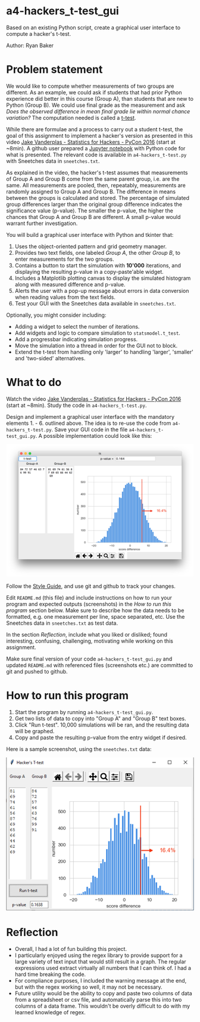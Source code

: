 # a4-hackers_t-test_gui
Based on an existing Python script, create a graphical user interface to compute a hacker's t-test.

Author: Ryan Baker

# Problem statement
We would like to compute whether measurements of two groups are different. As an example, we could ask if students that had prior Python experience did better in this course (Group A), than students that are new to Python (Group B). We could use final grade as the measurement and ask *Does the observed difference in mean final grade lie within normal chance variation?* The computation needed is called a [t-test](https://en.wikipedia.org/wiki/Student's_t-test).

While there are formulae and a process to carry out a student t-test, the goal of this assignment to implement a hacker's version as presented in this video [Jake Vanderplas - Statistics for Hackers - PyCon 2016](https://www.youtube.com/watch?v=Iq9DzN6mvYA) (start at ~8min). A github user prepared a [Jupyter notebook](https://github.com/croach/statistics-for-hackers/blob/master/statistics-for-hackers.ipynb) with Python code for what is presented. The relevant code is available in `a4-hackers_t-test.py` with Sneetches data in `sneetches.txt`.

As explained in the video, the hacker's t-test assumes that measurements of Group A and Group B come from the same parent group, i.e. are the same. All measurements are pooled, then, repeatably, measurements are randomly assigned to Group A and Group B. The difference in means between the groups is calculated and stored. The percentage of simulated group differences larger than the original group difference indicates the significance value (p-value). The smaller the p-value, the higher the chances that Group A and Group B are different. A small p-value would warrant further investigation.

You will build a graphical user interface with Python and tkinter that:
1. Uses the object-oriented pattern and grid geometry manager.
2. Provides two text fields, one labeled *Group A*, the other *Group B*, to enter measurements for the two groups.
3. Contains a button to start the simulation with **10'000** iterations, and displaying the resulting p-value in a copy-paste'able widget.
4. Includes a Matplotlib plotting canvas to display the simulated histogram along with measured difference and p-value.
5. Alerts the user with a pop-up message about errors in data conversion when reading values from the text fields.
6. Test your GUI with the Sneetches data available in `sneetches.txt`. 

Optionally, you might consider including:
- Adding a widget to select the number of iterations.
- Add widgets and logic to compare simulation to `statsmodel.t_test`.
- Add a progressbar indicating simulation progress.
- Move the simulation into a thread in order for the GUI not to block.
- Extend the t-test from handling only 'larger' to handling 'larger', 'smaller' and 'two-sided' alternatives.

# What to do
Watch the video [Jake Vanderplas - Statistics for Hackers - PyCon 2016](https://www.youtube.com/watch?v=Iq9DzN6mvYA) (start at ~8min). Study the code in `a4-hackers_t-test.py`.

Design and implement a graphical user interface with the mandatory elements 1. - 6. outlined above. The idea is to re-use the code from `a4-hackers_t-test.py`. Save your GUI code in the file `a4-hackers_t-test_gui.py`. A possible implementation could look like this:

![Screenshot of example GUI](hackers_t-test_gui_screenshot.png)

Follow the [Style Guide](StyleGuide.md), and use git and github to track your changes.

Edit `README.md` (this file) and include instructions on how to run your program and expected outputs (screenshots) in the _How to run this program_ section below. Make sure to describe how the data needs to be formatted, e.g. one measurement per line, space separated, etc. Use the Sneetches data in `sneetches.txt` as test data. 

In the section *Reflection*, include what you liked or disliked; found interesting, confusing, challenging, motivating while working on this assignment.

Make sure final version of your code `a4-hackers_t-test_gui.py` and updated `README.md` with referenced files (screenshots etc.) are committed to git and pushed to github. 

# How to run this program
1. Start the program by running `a4-hackers_t-test_gui.py`.
2. Get two lists of data to copy into "Group A" and "Group B" text boxes.
3. Click "Run t-test". 10,000 simulations will be ran, and the resulting data will be graphed.
4. Copy and paste the resulting p-value from the entry widget if desired.

Here is a sample screenshot, using the `sneetches.txt` data:

![Sample Screenshot](screenshot.png)

# Reflection
- Overall, I had a lot of fun building this project.
- I particularly enjoyed using the regex library to provide support for a large variety of text input that would still result in a graph. The regular expressions used extract virtually all numbers that I can think of. I had a hard time breaking the code.
- For compliance purposes, I included the warning message at the end, but with the regex working so well, it may not be necessary.
- Future utility would be the ability to copy and paste two columns of data from a spreadsheet or csv file, and automatically parse this into two columns of a data frame. This wouldn't be overly difficult to do with my learned knowledge of regex.